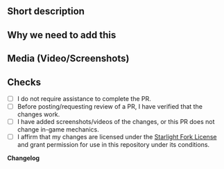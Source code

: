 <!-- IT'S NOT WIZDENS REPO, IF YOU WANT TO ADD YOUR CHANGES ON ALL SERVERS, CREATE PR TO WIZDENS REPO -->

## Short description
<!-- What do you propose to change with your PR? -->

## Why we need to add this
<!-- What is the reason for adding these changes? Please post links to Discussions as well as Bug Reports here. Please describe how this will change the game balance. -->

## Media (Video/Screenshots)
<!--
If your PR contains in-game changes you must provide screenshots/videos of the changes.
-->

## Checks
<!-- check boxes for faster reviewing of your PR -->

- [ ] I do not require assistance to complete the PR.
- [ ] Before posting/requesting review of a PR, I have verified that the changes work.
- [ ] I have added screenshots/videos of the changes, or this PR does not change in-game mechanics.
- [ ] I affirm that my changes are licensed under the [Starlight Fork License](https://github.com/ss14Starlight/space-station-14/blob/Starlight/LICENSE-Starlight.TXT) and grant permission for use in this repository under its conditions.

**Changelog**
<!--
If you want the players to know about changes made in this PR, specify them using the template outside the comment. Short and informative.

:cl: STARLIGHT TEAM
- add: Added Starlight.
- remove: Removed SS13.
- tweak: Changed SS14.
- fix: Fixed Rinary.
-->
